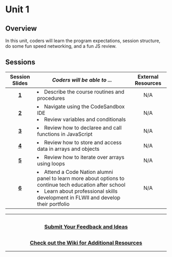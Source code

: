 # Unit 1

## Overview
In this unit, coders will learn the program expectations, session structure, do some fun speed networking, and a fun JS review.



## Sessions 
|Session Slides|*Coders will be able to ...*|External Resources
|:-------:|-------|:-------:|
|[**1**](https://docs.google.com/presentation/d/1VHlXZb_3o3VMUN0RISsI5_LuYyqzspKzvg0djF3l7y8/edit#slide=id.g15edb343290_1_644)|<li>Describe the course routines and procedures</li>|N/A|
|[**2**]()|<li>Navigate using the CodeSandbox IDE</li><li>Review variables and conditionals</li>|N/A|
|[**3**]()|<li>Review how to declaree and call functions in JavaScript</li>|N/A|
|[**4**]()|<li>Review how to store and access data in arrays and objects|N/A|
|[**5**]()|<li>Review how to iterate over arrays using loops</li>|N/A|
|[**6**]()|<li>Attend a Code Nation alumni panel to learn more about options to continue tech education after school</li><li>Learn about professional skills development in FLWII and develop their portfolio </li>|N/A|
---
## <h3 align="center"><a href="https://docs.google.com/forms/d/e/1FAIpQLSc4oUNSthmU63TqlzUOOWd3buX3tGVIPRNDm0tsLB_nOONRLQ/viewform">Submit Your Feedback and Ideas</a></h3>

## <h3 align="center"><a href="https://github.com/itscodenation/curriculum-22-23/wiki">Check out the Wiki for Additional Resources</a></h3>

---
